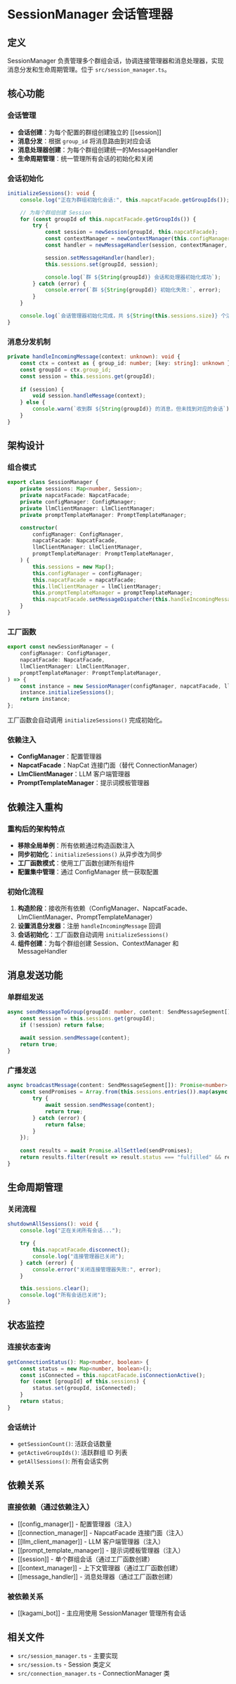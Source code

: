 # SessionManager 会话管理器

## 定义

SessionManager 负责管理多个群组会话，协调连接管理器和消息处理器，实现消息分发和生命周期管理。位于 `src/session_manager.ts`。

## 核心功能

### 会话管理
- **会话创建**：为每个配置的群组创建独立的 [[session]]
- **消息分发**：根据 `group_id` 将消息路由到对应会话
- **消息处理器创建**：为每个群组创建统一的MessageHandler
- **生命周期管理**：统一管理所有会话的初始化和关闭

### 会话初始化
```typescript
initializeSessions(): void {
    console.log("正在为群组初始化会话:", this.napcatFacade.getGroupIds());

    // 为每个群组创建 Session
    for (const groupId of this.napcatFacade.getGroupIds()) {
        try {
            const session = newSession(groupId, this.napcatFacade);
            const contextManager = newContextManager(this.configManager, this.promptTemplateManager);
            const handler = newMessageHandler(session, contextManager, this.llmClientManager);

            session.setMessageHandler(handler);
            this.sessions.set(groupId, session);

            console.log(`群 ${String(groupId)} 会话和处理器初始化成功`);
        } catch (error) {
            console.error(`群 ${String(groupId)} 初始化失败:`, error);
        }
    }

    console.log(`会话管理器初始化完成，共 ${String(this.sessions.size)} 个活跃会话`);
}
```

### 消息分发机制
```typescript
private handleIncomingMessage(context: unknown): void {
    const ctx = context as { group_id: number; [key: string]: unknown };
    const groupId = ctx.group_id;
    const session = this.sessions.get(groupId);
    
    if (session) {
        void session.handleMessage(context);
    } else {
        console.warn(`收到群 ${String(groupId)} 的消息，但未找到对应的会话`);
    }
}
```

## 架构设计

### 组合模式
```typescript
export class SessionManager {
    private sessions: Map<number, Session>;
    private napcatFacade: NapcatFacade;
    private configManager: ConfigManager;
    private llmClientManager: LlmClientManager;
    private promptTemplateManager: PromptTemplateManager;

    constructor(
        configManager: ConfigManager,
        napcatFacade: NapcatFacade,
        llmClientManager: LlmClientManager,
        promptTemplateManager: PromptTemplateManager,
    ) {
        this.sessions = new Map();
        this.configManager = configManager;
        this.napcatFacade = napcatFacade;
        this.llmClientManager = llmClientManager;
        this.promptTemplateManager = promptTemplateManager;
        this.napcatFacade.setMessageDispatcher(this.handleIncomingMessage.bind(this));
    }
}
```

### 工厂函数
```typescript
export const newSessionManager = (
    configManager: ConfigManager,
    napcatFacade: NapcatFacade,
    llmClientManager: LlmClientManager,
    promptTemplateManager: PromptTemplateManager,
) => {
    const instance = new SessionManager(configManager, napcatFacade, llmClientManager, promptTemplateManager);
    instance.initializeSessions();
    return instance;
};
```

工厂函数会自动调用 `initializeSessions()` 完成初始化。

### 依赖注入
- **ConfigManager**：配置管理器
- **NapcatFacade**：NapCat 连接门面（替代 ConnectionManager）
- **LlmClientManager**：LLM 客户端管理器
- **PromptTemplateManager**：提示词模板管理器

## 依赖注入重构

### 重构后的架构特点
- **移除全局单例**：所有依赖通过构造函数注入
- **同步初始化**：`initializeSessions()` 从异步改为同步
- **工厂函数模式**：使用工厂函数创建所有组件
- **配置集中管理**：通过 ConfigManager 统一获取配置

### 初始化流程
1. **构造阶段**：接收所有依赖（ConfigManager、NapcatFacade、LlmClientManager、PromptTemplateManager）
2. **设置消息分发器**：注册 `handleIncomingMessage` 回调
3. **会话初始化**：工厂函数自动调用 `initializeSessions()`
4. **组件创建**：为每个群组创建 Session、ContextManager 和 MessageHandler

## 消息发送功能

### 单群组发送
```typescript
async sendMessageToGroup(groupId: number, content: SendMessageSegment[]): Promise<boolean> {
    const session = this.sessions.get(groupId);
    if (!session) return false;
    
    await session.sendMessage(content);
    return true;
}
```

### 广播发送
```typescript
async broadcastMessage(content: SendMessageSegment[]): Promise<number> {
    const sendPromises = Array.from(this.sessions.entries()).map(async ([groupId, session]) => {
        try {
            await session.sendMessage(content);
            return true;
        } catch (error) {
            return false;
        }
    });
    
    const results = await Promise.allSettled(sendPromises);
    return results.filter(result => result.status === "fulfilled" && result.value).length;
}
```

## 生命周期管理

### 关闭流程
```typescript
shutdownAllSessions(): void {
    console.log("正在关闭所有会话...");

    try {
        this.napcatFacade.disconnect();
        console.log("连接管理器已关闭");
    } catch (error) {
        console.error("关闭连接管理器失败:", error);
    }

    this.sessions.clear();
    console.log("所有会话已关闭");
}
```

## 状态监控

### 连接状态查询
```typescript
getConnectionStatus(): Map<number, boolean> {
    const status = new Map<number, boolean>();
    const isConnected = this.napcatFacade.isConnectionActive();
    for (const [groupId] of this.sessions) {
        status.set(groupId, isConnected);
    }
    return status;
}
```

### 会话统计
- `getSessionCount()`: 活跃会话数量
- `getActiveGroupIds()`: 活跃群组 ID 列表
- `getAllSessions()`: 所有会话实例

## 依赖关系

### 直接依赖（通过依赖注入）
- [[config_manager]] - 配置管理器（注入）
- [[connection_manager]] - NapcatFacade 连接门面（注入）
- [[llm_client_manager]] - LLM 客户端管理器（注入）
- [[prompt_template_manager]] - 提示词模板管理器（注入）
- [[session]] - 单个群组会话（通过工厂函数创建）
- [[context_manager]] - 上下文管理器（通过工厂函数创建）
- [[message_handler]] - 消息处理器（通过工厂函数创建）

### 被依赖关系
- [[kagami_bot]] - 主应用使用 SessionManager 管理所有会话

## 相关文件
- `src/session_manager.ts` - 主要实现
- `src/session.ts` - Session 类定义
- `src/connection_manager.ts` - ConnectionManager 类